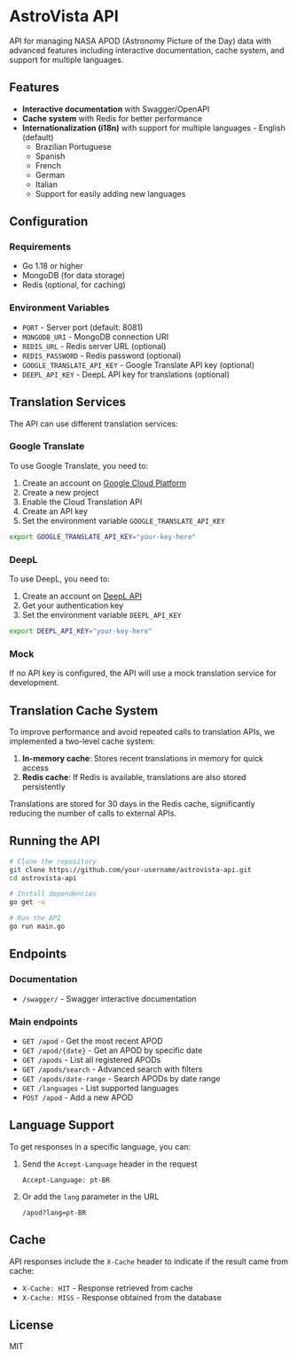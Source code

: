# AstroVista API

API for managing NASA APOD (Astronomy Picture of the Day) data with advanced features including interactive documentation, cache system, and support for multiple languages.

## Features

-   **Interactive documentation** with Swagger/OpenAPI
-   **Cache system** with Redis for better performance
-   **Internationalization (i18n)** with support for multiple languages - English (default)
    -   Brazilian Portuguese
    -   Spanish
    -   French
    -   German
    -   Italian
    -   Support for easily adding new languages

## Configuration

### Requirements

-   Go 1.18 or higher
-   MongoDB (for data storage)
-   Redis (optional, for caching)

### Environment Variables

-   `PORT` - Server port (default: 8081)
-   `MONGODB_URI` - MongoDB connection URI
-   `REDIS_URL` - Redis server URL (optional)
-   `REDIS_PASSWORD` - Redis password (optional)
-   `GOOGLE_TRANSLATE_API_KEY` - Google Translate API key (optional)
-   `DEEPL_API_KEY` - DeepL API key for translations (optional)

## Translation Services

The API can use different translation services:

### Google Translate

To use Google Translate, you need to:

1. Create an account on [Google Cloud Platform](https://cloud.google.com/)
2. Create a new project
3. Enable the Cloud Translation API
4. Create an API key
5. Set the environment variable `GOOGLE_TRANSLATE_API_KEY`

```bash
export GOOGLE_TRANSLATE_API_KEY="your-key-here"
```

### DeepL

To use DeepL, you need to:

1. Create an account on [DeepL API](https://www.deepl.com/pro-api)
2. Get your authentication key
3. Set the environment variable `DEEPL_API_KEY`

```bash
export DEEPL_API_KEY="your-key-here"
```

### Mock

If no API key is configured, the API will use a mock translation service for development.

## Translation Cache System

To improve performance and avoid repeated calls to translation APIs, we implemented a two-level cache system:

1. **In-memory cache**: Stores recent translations in memory for quick access
2. **Redis cache**: If Redis is available, translations are also stored persistently

Translations are stored for 30 days in the Redis cache, significantly reducing the number of calls to external APIs.

## Running the API

```bash
# Clone the repository
git clone https://github.com/your-username/astrovista-api.git
cd astrovista-api

# Install dependencies
go get -u

# Run the API
go run main.go
```

## Endpoints

### Documentation

-   `/swagger/` - Swagger interactive documentation

### Main endpoints

-   `GET /apod` - Get the most recent APOD
-   `GET /apod/{date}` - Get an APOD by specific date
-   `GET /apods` - List all registered APODs
-   `GET /apods/search` - Advanced search with filters
-   `GET /apods/date-range` - Search APODs by date range
-   `GET /languages` - List supported languages
-   `POST /apod` - Add a new APOD

## Language Support

To get responses in a specific language, you can:

1. Send the `Accept-Language` header in the request

    ```
    Accept-Language: pt-BR
    ```

2. Or add the `lang` parameter in the URL
    ```
    /apod?lang=pt-BR
    ```

## Cache

API responses include the `X-Cache` header to indicate if the result came from cache:

-   `X-Cache: HIT` - Response retrieved from cache
-   `X-Cache: MISS` - Response obtained from the database

## License

MIT
